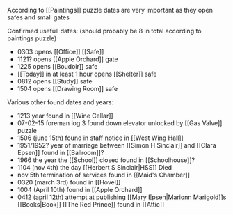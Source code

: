 According to [[Paintings]] puzzle dates are very important as they open safes and small gates

Confirmed usefull dates: (should probably be 8 in total according to paintings puzzle)
- 0303 opens [[Office]] [[Safe]]
- 1121? opens [[Apple Orchard]] gate
- 1225 opens [[Boudoir]] safe
- [[Today]] in at least 1 hour opens [[Shelter]] safe
- 0812 opens [[Study]] safe
- 1504 opens [[Drawing Room]] safe
 
Various other found dates and years:
- 1213 year found in [[Wine Cellar]]
- 07-02-15 foreman log 3 found down elevator unlocked by [[Gas Valve]] puzzle
- 1506 (june 15th) found in staff notice in [[West Wing Hall]]
- 1951/1952? year of marriage between [[Simon H Sinclair]] and [[Clara Epsen]] found in [[Ballroom]]? 
- 1966 the year the [[School]] closed found in [[Schoolhouse]]?
- 1104 (nov 4th) the day [[Herbert S Sinclair|HSS]] Died
- nov 5th termination of services found in [[Maid's Chamber]]
- 0320 (march 3rd) found in [[Hovel]]
- 1004 (April 10th) found in [[Apple Orchard]]
- 0412 (april 12th) attempt at publishing [[Mary Epsen|Marionn Marigold]]s [[Books|Book]] [[The Red Prince]] found in [[Attic]]